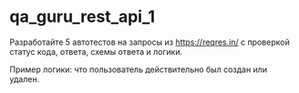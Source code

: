 # qa_guru_rest_api_1

Разработайте 5 автотестов на запросы из https://reqres.in/ c проверкой статус кода, ответа, схемы ответа и логики. 

Пример логики: что пользователь действительно был создан или удален. 
